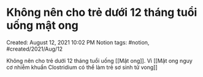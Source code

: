 ---
---

# Không nên cho trẻ dưới 12 tháng tuổi uống mật ong

Created: August 12, 2021 10:02 PM
Notion tags: #notion, #created/2021/Aug/12

Không nên cho trẻ dưới 12 tháng tuổi uống [[Mật ong]]. Vì [[Mật ong nguy cơ nhiễm khuẩn Clostridium có thể làm trẻ sơ sinh tử vong]]